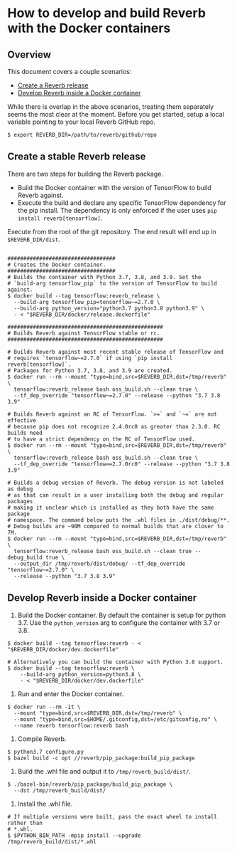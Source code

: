 # How to develop and build Reverb with the Docker containers

## Overview

This document covers a couple scenarios:

 *  <a href='#Release'>Create a Reverb release</a>
 *  <a href='#Develop'>Develop Reverb inside a Docker container</a>


While there is overlap in the above scenarios, treating them separately seems
the most clear at the moment. Before you get started, setup a local variable
pointing to your local Reverb GitHub repo.

```shell
$ export REVERB_DIR=/path/to/reverb/github/repo
```

<a id='Release'></a>
## Create a stable Reverb release

There are two steps for building the Reverb package.

  * Build the Docker container with the version of TensorFlow to build Reverb
    against.
  * Execute the build and declare any specific TensorFlow dependency for the
    pip install. The dependency is only enforced if the user uses
    `pip install reverb[tensorflow]`.

Execute from the root of the git repository. The end result will end up in
`$REVERB_DIR/dist`.

```shell

##################################
# Creates the Docker container.
##################################
# Builds the container with Python 3.7, 3.8, and 3.9. Set the
# `build-arg tensorflow_pip` to the version of TensorFlow to build against.
$ docker build --tag tensorflow:reverb_release \
  --build-arg tensorflow_pip=tensorflow~=2.7.0 \
  --build-arg python_version="python3.7 python3.8 python3.9" \
  - < "$REVERB_DIR/docker/release.dockerfile"

#################################################
# Builds Reverb against TensorFlow stable or rc.
#################################################

# Builds Reverb against most recent stable release of TensorFlow and
# requires `tensorflow~=2.7.0` if using `pip install reverb[tensorflow]`.
# Packages for Python 3.7, 3.8, and 3.9 are created.
$ docker run --rm --mount "type=bind,src=$REVERB_DIR,dst=/tmp/reverb" \
  tensorflow:reverb_release bash oss_build.sh --clean true \
  --tf_dep_override "tensorflow~=2.7.0" --release --python "3.7 3.8 3.9"

# Builds Reverb against an RC of TensorFlow. `>=` and `~=` are not effective
# because pip does not recognize 2.4.0rc0 as greater than 2.3.0. RC builds need
# to have a strict dependency on the RC of TensorFlow used.
$ docker run --rm --mount "type=bind,src=$REVERB_DIR,dst=/tmp/reverb" \
  tensorflow:reverb_release bash oss_build.sh --clean true \
  --tf_dep_override "tensorflow==2.7.0rc0" --release --python "3.7 3.8 3.9"

# Builds a debug version of Reverb. The debug version is not labeled as debug
# as that can result in a user installing both the debug and regular packages
# making it unclear which is installed as they both have the same package
# namespace. The command below puts the .whl files in ./dist/debug/**.
# Debug builds are ~90M compared to normal builds that are closer to 7M.
$ docker run --rm --mount "type=bind,src=$REVERB_DIR,dst=/tmp/reverb" \
  tensorflow:reverb_release bash oss_build.sh --clean true --debug_build true \
  --output_dir /tmp/reverb/dist/debug/ --tf_dep_override "tensorflow~=2.7.0" \
  --release --python "3.7 3.8 3.9"

```

<a id='Develop'></a>
## Develop Reverb inside a Docker container

1. Build the Docker container. By default the container is setup for python 3.7.
   Use the `python_version` arg to configure the container with 3.7 or 3.8.

  ```shell
  $ docker build --tag tensorflow:reverb - < "$REVERB_DIR/docker/dev.dockerfile"

  # Alternatively you can build the container with Python 3.8 support.
  $ docker build --tag tensorflow:reverb \
      --build-arg python_version=python3.8 \
      - < "$REVERB_DIR/docker/dev.dockerfile"
  ```

1. Run and enter the Docker container.

  ```shell
  $ docker run --rm -it \
    --mount "type=bind,src=$REVERB_DIR,dst=/tmp/reverb" \
    --mount "type=bind,src=$HOME/.gitconfig,dst=/etc/gitconfig,ro" \
    --name reverb tensorflow:reverb bash
  ```

1. Compile Reverb.

  ```shell
  $ python3.7 configure.py
  $ bazel build -c opt //reverb/pip_package:build_pip_package
  ```

1. Build the .whl file and output it to `/tmp/reverb_build/dist/`.

  ```shell
  $ ./bazel-bin/reverb/pip_package/build_pip_package \
    --dst /tmp/reverb_build/dist/
  ```

1. Install the .whl file.

  ```shell
  # If multiple versions were built, pass the exact wheel to install rather than
  # *.whl.
  $ $PYTHON_BIN_PATH -mpip install --upgrade /tmp/reverb_build/dist/*.whl
  ```
